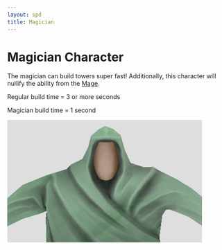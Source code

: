 ```yaml
---
layout: spd
title: Magician
---
```


# Magician Character

The magician can build towers super fast! Additionally, this character will nullify the ability from the [Mage](/spd/enemy/mage).

Regular build time = 3 or more seconds

Magician build time = 1 second

<img src="/assets/images/spd/character-magician.jpg" width="449" height="283">
